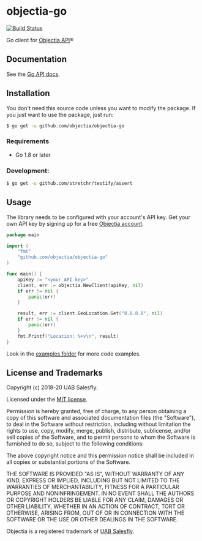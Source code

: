 # objectia-go

[![Build Status](https://travis-ci.org/objectia/objectia-go.svg?branch=master)](https://travis-ci.org/objectia/objectia-go)

<!-- [![codecov](https://codecov.io/gh/objectia/objectia-go/branch/master/graph/badge.svg)](https://codecov.io/gh/objectia/objectia-go) -->

Go client for [Objectia API](https://objectia.com)&reg;

## Documentation

See the [Go API docs](https://docs.objectia.com/go/).

## Installation

You don't need this source code unless you want to modify the package. If you just
want to use the package, just run:

```bash
$ go get -u github.com/objectia/objectia-go
```

### Requirements

- Go 1.8 or later

### Development:

```bash
$ go get -u github.com/stretchr/testify/assert
```

## Usage

The library needs to be configured with your account's API key. Get your own API key by signing up for a free [Objectia account](https://objectia.com).

```go
package main

import (
    "fmt"
    "github.com/objectia/objectia-go"
)

func main() {
    apiKey := "<your API key>"
    client, err := objectia.NewClient(apiKey, nil)
    if err != nil {
        panic(err)
    }

    result, err := client.GeoLocation.Get("8.8.8.8", nil)
    if err != nil {
        panic(err)
    }
    fmt.Printf("Location: %+v\n", result)
}
```

Look in the [examples folder](./examples) for more code examples.

## License and Trademarks

Copyright (c) 2018-20 UAB Salesfly.

Licensed under the [MIT license](https://en.wikipedia.org/wiki/MIT_License).

Permission is hereby granted, free of charge, to any person obtaining a copy
of this software and associated documentation files (the "Software"), to deal
in the Software without restriction, including without limitation the rights
to use, copy, modify, merge, publish, distribute, sublicense, and/or sell
copies of the Software, and to permit persons to whom the Software is
furnished to do so, subject to the following conditions:

The above copyright notice and this permission notice shall be included in all
copies or substantial portions of the Software.

THE SOFTWARE IS PROVIDED "AS IS", WITHOUT WARRANTY OF ANY KIND, EXPRESS OR
IMPLIED, INCLUDING BUT NOT LIMITED TO THE WARRANTIES OF MERCHANTABILITY,
FITNESS FOR A PARTICULAR PURPOSE AND NONINFRINGEMENT. IN NO EVENT SHALL THE
AUTHORS OR COPYRIGHT HOLDERS BE LIABLE FOR ANY CLAIM, DAMAGES OR OTHER
LIABILITY, WHETHER IN AN ACTION OF CONTRACT, TORT OR OTHERWISE, ARISING FROM,
OUT OF OR IN CONNECTION WITH THE SOFTWARE OR THE USE OR OTHER DEALINGS IN THE
SOFTWARE.

Objectia is a registered trademark of [UAB Salesfly](https://www.salesfly.com).
